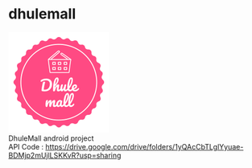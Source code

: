 # dhulemall
![](app/src/main/res/drawable/app_logo.png)
<br>
DhuleMall android project
<br>
API Code : https://drive.google.com/drive/folders/1yQAcCbTLglYyuae-BDMjp2mUjlLSKKvR?usp=sharing
